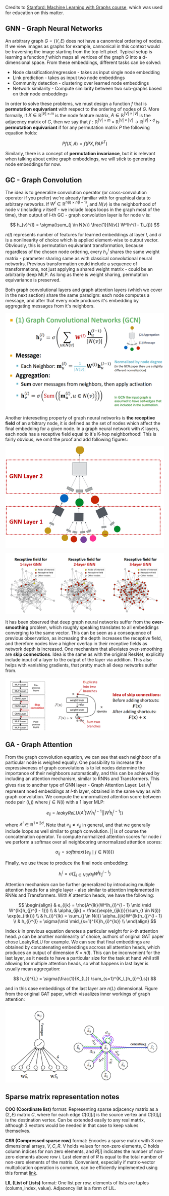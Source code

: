 Credits to [Stanford: Machine Learning with Graphs course](https://web.stanford.edu/class/cs224w/), which was used for education on this matter.

## GNN - Graph Neural Networks
An arbitrary graph $G = (V, E)$ does not have a canonnical ordering of nodes. If we view images as graphs for example, cannonical in this context would be traversing the image
starting from the top left pixel. Typical setup is learning a function $f$ which maps all vertices of the graph $G$ into a $d$-dimensional space. From these embeddings, different tasks can be solved:

* Node classification/regression - takes as input single node embedding
* Link prediction - takes as input two node embeddings
* Community detection - clustering over learned node embeddings
* Network similarity - Compute similarity between two sub-graphs based on their node embeddings

In order to solve these problems, we must design a function $f$ that is **permutation equivariant** with respect to the ordering of nodes of $G$. More formally, if $X \in \mathbb{R}^{|V| \times m}$ is the node feature matrix, $A \in \mathbb{R}^{|V| \times |V|}$ is the adjacency matrix of $G$, then we say that $f: \mathbb{R}^{|V| \times m} \times \mathbb{R}^{|V| \times |V|} \rightarrow \mathbb{R}^{|V| \times d}$ is **permutation equivariant** if for any permutation matrix $P$ the following equation holds:

$$
Pf(X, A) = f(PX, PAP^T)
$$

Similarly, there is a concept of **permutation invariance**, but it is relevant when talking about entire graph embeddings, we will stick to generating node embeddings for now. 

## GC - Graph Convolution
The idea is to generalize convolution operator (or cross-convolution operator if you prefer) we're already familiar with for graphical data to arbitrary networks. If $W^l \in \mathbb{R}^{n(l) \times n(l - 1)}$, and $N(v)$ is the neighborhood of node $v$ (including $v$ itself - we include loops loops in the graph most of the time), then output of $l$-th GC - graph convolution layer is for node $v$ is:

$$
h_{v}^{l} = \sigma(\sum_{j \in N(v)} \frac{1}{N(v)} W^lh^{l - 1}_{j})
$$

$n(l)$ represents number of features for learned embeddings at layer $l$, and $\sigma$ is a nonlinearity of choice which is applied element-wise to output vector. Obviously, this is permutation equivariant transformation, because regardless of the chosen node ordering, every $h^{l}_v$ shares the same weight matrix - parameter sharing same as with classical convolutional neural networks. Previous transformation could include a sequence of transformations, not just applying a shared weight matrix - could be an arbitrarily deep MLP. As long as there is weight sharing, permutation equivariance is preserved.

Both graph convolutional layers and graph attention layers (which we cover in the next section) share the same paradigm: each node computes a message, and after that every node produces it's embedding by aggregating messages from it's neighbors.

![no figure](./figs/gc_1.png)

Another intereseting property of graph neural networks is **the receptive field** of an arbitrary node, it is defined as the set of nodes which affect the final embedding for a given node. In a graph neural network with $K$ layers, each node has a receptive field equal to it's K-hop neighborhood! This is fairly obvious, we omit the proof and add following figures:

![no figure](./figs/gc_2.png)

![no figure](./figs/gc_3.png)

It has been observed that deep graph neural networks suffer from the **over-smoothing** problem, which roughly speaking translates to all embeddings converging to the same vector. This can be seen as a consequence of previous observation, as increasing the depth increases the receptive field, and therefore nodes hive a higher overlap in their receptive fields as network depth is increased. One mechanism that alleviates over-smoothing are **skip connections**. Idea is the same as with the original ResNet, explicitly include input of a layer to the output of the layer via addition. This also helps with vanishing gradients, that pretty much all deep networks suffer from.

![no figure](./figs/gc_4.png)

## GA - Graph Attention
From the graph convolution equation, we can see that each neighboor of a particular node is weighed equally. One possibility to increase the expressiveness of graph convolutions is to let nodes determine the importance of their neighboors automatically, and this can be achieved by including an attention mechanism, similar to RNNs and Transformers. This gives rise to another type of GNN layer - Graph Attention Layer. Let $h_{i}^{l}$ represent noed embeddings at $l$-th layer, obtained in the same way as with graph convolution. We compute the unnormalized attention score between node pair $(i, j)$ where $j \in N(i)$ with a 1 layer MLP:

$$
e_{ij} = leakyReLU(A^{l}(W^lh_{i}^{l - 1} || W^lh_{j}^{l - 1}))
$$

where $A^{l} \in \mathbb{R}^{1 \times 2d}$. Note that $e_{ij} \neq e_{ji}$ in general, and that we generally include loops as well similar to graph convolution. $||$ is of course the concatenation operator. To compute normalized attention scores for node $i$ we perform a softmax over all neighbooring unnormalized attention scores:

$$
\alpha_{ij} = softmax(\{ e_{ij} \mid j \in N(i)\})
$$
 
Finally, we use these to produce the final node embedding:

$$
h_{i}^{l} = \sigma(\sum_{j \in N(i)} \alpha_{ij} W^l h_{j}^{l - 1})
$$

Attention mechanism can be further generalized by introducing multiple attention heads for a single layer - also similar to attention implemented in RNNs and Transformers. With $K$ attention heads, we have the following:

$$
\begin{align}
& e_{ijk} = \rho(A^{lk}(W^lh_{i}^{l - 1} \mid \mid W^{lk}h_{j}^{l - 1})) \\
& \alpha_{ijk} = \frac{\exp(e_{ijk})}{\sum_{t \in N(i)} \exp(e_{itk})} \\
& h_{i}^{lk} = \sum_{j \in N(i)} \alpha_{ijk}W^{lk}h_{j}^{l - 1} \\
& h_{i}^{l} = \sigma(\mid \mid_{s=1}^{K}h_{i}^{ls}) \\
\end{align}
$$

Index $k$ in previous equation denotes a particular weight for $k$-th attention head. $\rho$ can be another nonlinearity of choice, authors of original GAT paper chose LeakyReLU for example. We can see that final embeddings are obtained by concatenating embeddings accross all attention heads, which produces an output of dimension $K \times n(l)$. This can be inconvenient for the last layer, as it needs to have a particular size for the task at hand whil still allowing for multiple attention heads, so what happens in last layer is usually mean aggregation:

$$
h_{i}^{L} = \sigma(\frac{1}{K_{L}} \sum_{s=1}^{K_L}h_{i}^{Ls})
$$

and in this case embeddings of the last layer are $n(L)$ dimensional. Figure from the original GAT paper, which visualizes inner workings of graph attention:

![no figure](./figs/ga_1.png)

## Sparse matrix representation notes
**COO (Coordinate list)** format: Representing sparse adjacency matrix as a $(2, E)$ matrix $C$, where for each edge $C[0][i]$ is the source vertex and $C[0][j]$ is the destination vertex. Can be extended easily to any real matrix, although 3 vectors would be needed in that case to keep values themselves.

**CSR (Compressed sparse row)** format: Encodes a sparse matrix with 3 one dimensional arrays, $V, C, R$. V holds values for non-zero elements, $C$ holds column indices for non zero elements, and $R[i]$ indicates the number of non-zero elements above row $i$. Last element of $R$ is equal to the total number of non-zero elements of the matrix. Convenient, especially if matrix-vector multiplication operation is common, can be efficiently implemented using this format [link](https://www.netlib.org/utk/people/JackDongarra/etemplates/node382.html).

**LIL (List of Lists)** format: One list per row, elements of lists are tuples (column_index, value). Adjacency list is a form of LIL.
